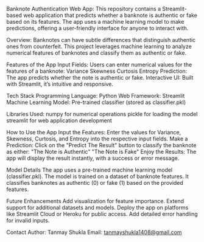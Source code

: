 Banknote Authentication Web App:
This repository contains a Streamlit-based web application that predicts whether a banknote is authentic or fake based on its features. The app uses a machine learning model to make predictions, offering a user-friendly interface for anyone to interact with.

Overview:
Banknotes can have subtle differences that distinguish authentic ones from counterfeit. This project leverages machine learning to analyze numerical features of banknotes and classify them as authentic or fake.

Features of the App
Input Fields: Users can enter numerical values for the features of a banknote:
Variance
Skewness
Curtosis
Entropy
Prediction: The app predicts whether the note is authentic or fake.
Interactive UI: Built with Streamlit, it’s intuitive and responsive.

Tech Stack
Programming Language: Python
Web Framework: Streamlit
Machine Learning Model: Pre-trained classifier (stored as classifier.pkl)

Libraries Used:
numpy for numerical operations
pickle for loading the model
streamlit for web application development

How to Use the App
Input the Features:
Enter the values for Variance, Skewness, Curtosis, and Entropy into the respective input fields.
Make a Prediction:
Click on the "Predict The Result" button to classify the banknote as either:
"The Note is Authentic"
"The Note is Fake"
Enjoy the Results:
The app will display the result instantly, with a success or error message.

Model Details
The app uses a pre-trained machine learning model (classifier.pkl).
The model is trained on a dataset of banknote features.
It classifies banknotes as authentic (0) or fake (1) based on the provided features.

Future Enhancements
Add visualization for feature importance.
Extend support for additional datasets and models.
Deploy the app on platforms like Streamlit Cloud or Heroku for public access.
Add detailed error handling for invalid inputs.

Contact
Author: Tanmay Shukla
Email: tanmayshukla1408@gmail.com
